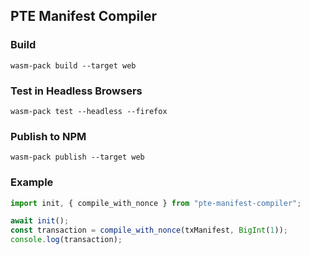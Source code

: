 
## PTE Manifest Compiler

### Build

```
wasm-pack build --target web
```

### Test in Headless Browsers

```
wasm-pack test --headless --firefox
```

### Publish to NPM

```
wasm-pack publish --target web
```

### Example

```typescript
import init, { compile_with_nonce } from "pte-manifest-compiler";

await init();
const transaction = compile_with_nonce(txManifest, BigInt(1));
console.log(transaction);
```